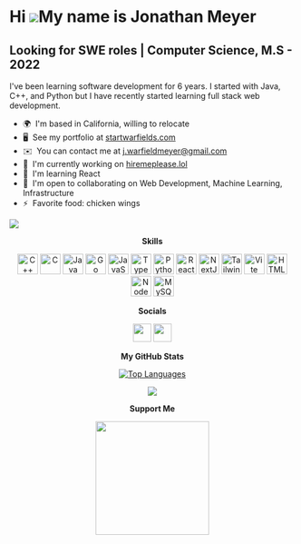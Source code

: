 Hi ![](https://user-images.githubusercontent.com/18350557/176309783-0785949b-9127-417c-8b55-ab5a4333674e.gif)My name is Jonathan Meyer
======================================================================================================================================

Looking for SWE roles | Computer Science, M.S - 2022
----------------------------------------------------

I've been learning software development for 6 years. I started with Java, C++, and Python but I have recently started learning full stack web development. 

* 🌍  I'm based in California, willing to relocate
* 🖥️  See my portfolio at [startwarfields.com](http://startwarfields.com)
* ✉️  You can contact me at [j.warfieldmeyer@gmail.com](mailto:j.warfieldmeyer@gmail.com)
* 🚀  I'm currently working on [hiremeplease.lol](http://https://www.hiremeplease.lol/)
* 🧠  I'm learning React
* 🤝  I'm open to collaborating on Web Development, Machine Learning, Infrastructure
* ⚡  Favorite food: chicken wings

<a href="https://www.github.com/startwarfields" target="_blank" rel="noreferrer"><img
src="https://img.shields.io/github/followers/startwarfields?logo=github&style=for-the-badge&color=0891b2&labelColor=1c1917" /></a>

<p align="center">
<b>Skills</b>
<p align="center">
<a href="https://docs.microsoft.com/en-us/cpp/?view=msvc-170" target="_blank" rel="noreferrer"><img src="https://raw.githubusercontent.com/danielcranney/readme-generator/main/public/icons/skills/cplusplus-colored.svg" width="36" height="36" alt="C++" /></a>
<a href="https://docs.microsoft.com/en-us/cpp/?view=msvc-170" target="_blank" rel="noreferrer"><img src="https://raw.githubusercontent.com/danielcranney/readme-generator/main/public/icons/skills/c-colored.svg" width="36" height="36" alt="C" /></a>
<a href="https://www.oracle.com/java/" target="_blank" rel="noreferrer"><img src="https://raw.githubusercontent.com/danielcranney/readme-generator/main/public/icons/skills/java-colored.svg" width="36" height="36" alt="Java" /></a>
<a href="https://go.dev/doc/" target="_blank" rel="noreferrer"><img src="https://raw.githubusercontent.com/danielcranney/readme-generator/main/public/icons/skills/go-colored.svg" width="36" height="36" alt="Go" /></a>
<a href="https://developer.mozilla.org/en-US/docs/Web/JavaScript" target="_blank" rel="noreferrer"><img src="https://raw.githubusercontent.com/danielcranney/readme-generator/main/public/icons/skills/javascript-colored.svg" width="36" height="36" alt="JavaScript" /></a>
<a href="https://www.typescriptlang.org/" target="_blank" rel="noreferrer"><img src="https://raw.githubusercontent.com/danielcranney/readme-generator/main/public/icons/skills/typescript-colored.svg" width="36" height="36" alt="TypeScript" /></a>
<a href="https://www.python.org/" target="_blank" rel="noreferrer"><img src="https://raw.githubusercontent.com/danielcranney/readme-generator/main/public/icons/skills/python-colored.svg" width="36" height="36" alt="Python" /></a>
<a href="https://reactjs.org/" target="_blank" rel="noreferrer"><img src="https://raw.githubusercontent.com/danielcranney/readme-generator/main/public/icons/skills/react-colored.svg" width="36" height="36" alt="React" /></a>
<a href="https://nextjs.org/docs" target="_blank" rel="noreferrer"><img src="https://raw.githubusercontent.com/danielcranney/readme-generator/main/public/icons/skills/nextjs-colored.svg" width="36" height="36" alt="NextJs" /></a>
<a href="https://tailwindcss.com/" target="_blank" rel="noreferrer"><img src="https://raw.githubusercontent.com/danielcranney/readme-generator/main/public/icons/skills/tailwindcss-colored.svg" width="36" height="36" alt="TailwindCSS" /></a>
<a href="https://vitejs.dev/" target="_blank" rel="noreferrer"><img src="https://raw.githubusercontent.com/danielcranney/readme-generator/main/public/icons/skills/vite-colored.svg" width="36" height="36" alt="Vite" /></a>
<a href="https://developer.mozilla.org/en-US/docs/Glossary/HTML5" target="_blank" rel="noreferrer"><img src="https://raw.githubusercontent.com/danielcranney/readme-generator/main/public/icons/skills/html5-colored.svg" width="36" height="36" alt="HTML5" /></a>
<a href="https://nodejs.org/en/" target="_blank" rel="noreferrer"><img src="https://raw.githubusercontent.com/danielcranney/readme-generator/main/public/icons/skills/nodejs-colored.svg" width="36" height="36" alt="NodeJS" /></a>
<a href="https://www.mysql.com/" target="_blank" rel="noreferrer"><img src="https://raw.githubusercontent.com/danielcranney/readme-generator/main/public/icons/skills/mysql-colored.svg" width="36" height="36" alt="MySQL" /></a>
</p>

<p align="center">
 <b>Socials</b>

<p align="center"> <a href="https://www.github.com/startwarfields" target="_blank" rel="noreferrer"><img src="https://raw.githubusercontent.com/danielcranney/readme-generator/main/public/icons/socials/github.svg" width="32" height="32" /></a> <a href="https://www.linkedin.com/in/endwarfields/" target="_blank" rel="noreferrer"><img src="https://raw.githubusercontent.com/danielcranney/readme-generator/main/public/icons/socials/linkedin.svg" width="32" height="32" /></a></p>


<p align="center">
<b>My GitHub Stats</b>
 
<p align="center">
<a href="https://github.com/startwarfields" align="left"><img src="https://github-readme-stats.vercel.app/api/top-langs/?username=startwarfields&langs_count=6&title_color=0891b2&text_color=ffffff&icon_color=0891b2&bg_color=1c1917&hide=css,scss,HTTP,Pug&hide_border=true&locale=en&custom_title=Top%6%Languages" alt="Top Languages" /></a>
</p>
<p align="center">
<a href="http://www.github.com/startwarfields"><img src="https://github-readme-streak-stats.herokuapp.com/?user=startwarfields&stroke=ffffff&background=1c1917&ring=0891b2&fire=0891b2&currStreakNum=ffffff&currStreakLabel=0891b2&sideNums=ffffff&sideLabels=ffffff&dates=ffffff&hide_border=true" /></a>
</p>

<p align="center">
<b>Support Me</b>
 <p align="center">
<a href="https://www.buymeacoffee.com/startwarfields"><img src="https://cdn.buymeacoffee.com/buttons/v2/default-yellow.png" width="200" /></a>

